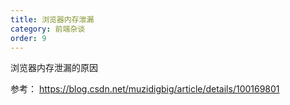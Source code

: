 ```yaml
---
title: 浏览器内存泄漏
category: 前端杂谈
order: 9
---
```


浏览器内存泄漏的原因



参考：
https://blog.csdn.net/muzidigbig/article/details/100169801
